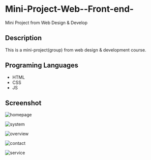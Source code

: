 # Mini-Project-Web--Front-end-
Mini Project from Web Design &amp; Develop

## Description
This is a mini-project(group) from web design & development course.


## Programing Languages
* HTML
* CSS
* JS


## Screenshot

![homepage](https://raw.githubusercontent.com/Mikku44/Mini-Project-Web--Front-end-/main/miniWeb/home.png)

![system](https://raw.githubusercontent.com/Mikku44/Mini-Project-Web--Front-end-/main/miniWeb/system.png)

![overview](https://raw.githubusercontent.com/Mikku44/Mini-Project-Web--Front-end-/main/miniWeb/overview.png)

![contact](https://raw.githubusercontent.com/Mikku44/Mini-Project-Web--Front-end-/main/miniWeb/contact.png)

![service](https://raw.githubusercontent.com/Mikku44/Mini-Project-Web--Front-end-/main/miniWeb/service.png)
